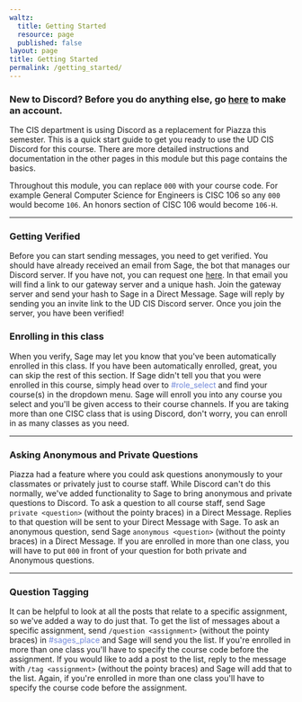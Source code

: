 ```yaml
---
waltz:
  title: Getting Started
  resource: page
  published: false
layout: page
title: Getting Started
permalink: /getting_started/
---
```

### New to Discord? Before you do anything else, go [here][10] to make an account.
The CIS department is using Discord as a replacement for Piazza this semester. This is a quick start guide to get you
ready to use the UD CIS Discord for this course. There are more detailed instructions and documentation in the other
pages in this module but this page contains the basics.

Throughout this module, you can replace `000` with your course code. For example General Computer Science for Engineers
is CISC 106 so any `000` would become `106`. An honors section of CISC 106 would become `106-H`.

* * *

### Getting Verified

Before you can start sending messages, you need to get verified. You should have already received an email from Sage,
the bot that manages our Discord server. If you have not, you can request one [here][9]. In that email you will find a
link to our gateway server and a unique hash. Join the gateway server and send your hash to Sage in a Direct Message. Sage
will reply by sending you an invite link to the UD CIS Discord server. Once you join the server, you have been verified!

### Enrolling in this class

When you verify, Sage may let you know that you've been automatically enrolled in this class. If you have been
automatically enrolled, great, you can skip the rest of this section. If Sage didn't tell you that you were enrolled in
this course, simply head over to <span style="color:#7289DA">#role_select</span> and find your course(s) in the dropdown menu. Sage will enroll you into any course you select and you'll be given access
to their course channels. If you are taking more than one CISC class that is using Discord, don't worry, you can enroll
in as many classes as you need.

* * *

### Asking Anonymous and Private Questions

Piazza had a feature where you could ask questions anonymously to your classmates or privately just to course staff.
While Discord can't do this normally, we've added functionality to Sage to bring anonymous and private questions to
Discord. To ask a question to all course staff, send Sage `private <question>` (without the pointy braces) in a Direct
Message. Replies to that question will be sent to your Direct Message with Sage. To ask an anonymous question, send Sage
`anonymous <question>` (without the pointy braces) in a Direct Message. If you are enrolled in more than one class, you
will have to put `000` in front of your question for both private and Anonymous questions.

* * *

### Question Tagging

It can be helpful to look at all the posts that relate to a specific assignment, so we've added a way to do just that.
To get the list of messages about a specific assignment, send `/question <assignment>` (without the pointy braces) in
<span style="color:#7289DA">#sages_place</span> and Sage will send you the list. If you're enrolled in more than one class you'll have to specify the
course code before the assignment. If you would like to add a post to the list, reply to the message with `/tag
<assignment>` (without the pointy braces) and Sage will add that to the list. Again, if you're enrolled in more than one
class you'll have to specify the course code before the assignment.

   [9]: https://docs.google.com/forms/d/e/1FAIpQLScvT1qb8yh2W8T2D1JK-QK_kaENRfg9UfXXV1YWQHydVg0d6g/viewform?usp=sf_link
   [10]: https://discord.com/register